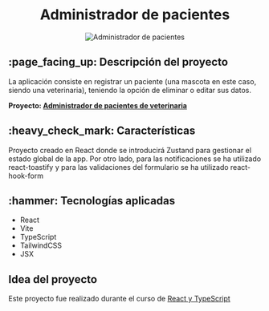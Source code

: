 <h1 align="center">Administrador de pacientes</h1>
<div align="center">
    <img src="https://github.com/user-attachments/assets/3657be85-7584-4f08-8672-58e922f580d4" alt="Administrador de pacientes"> 
</div>

<h2> :page_facing_up: Descripción del proyecto</h2>

<p> La aplicación consiste en registrar un paciente (una mascota en este caso, siendo una veterinaria), 
  teniendo la opción de eliminar o editar sus datos. </p>

<b>Proyecto: <a href="https://sage-vacherin-b3d916.netlify.app/" target="_blank">Administrador de pacientes de veterinaria</a></b>

<h2> :heavy_check_mark: Características</h2>
<p> Proyecto creado en React donde se introducirá Zustand para gestionar el estado global de la app. 
  Por otro lado, para las notificaciones se ha utilizado react-toastify y para las validaciones del formulario
  se ha utilizado react-hook-form
</p>

<h2> :hammer: Tecnologías aplicadas</h2>

<ul>
  <li>React</li>
  <li>Vite</li>
  <li>TypeScript</li>
  <li>TailwindCSS</li>
  <li>JSX</li>
</ul>

<h2>Idea del proyecto</h2>
<p>Este proyecto fue realizado durante el curso de <a href="https://www.udemy.com/course/react-de-principiante-a-experto-creando-mas-de-10-aplicaciones/?couponCode=KEEPLEARNING">React y TypeScript</a></p>

